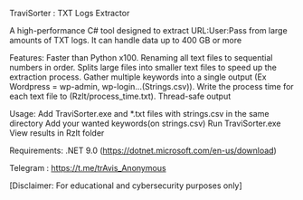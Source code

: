 TraviSorter : TXT Logs Extractor

A high-performance C# tool designed to extract URL:User:Pass from large amounts of TXT logs. It can handle data up to 400 GB or more

Features:
Faster than Python x100.
Renaming all text files to sequential numbers in order.
Splits large files into smaller text files to speed up the extraction process.
Gather multiple keywords into a single output (Ex Wordpress = wp-admin, wp-login...(Strings.csv)).
Write the process time for each text file to (Rzlt/process_time.txt).
Thread-safe output


Usage:
Add TraviSorter.exe and *.txt files  with strings.csv in the same directory
Add your wanted keywords(on strings.csv)
Run TraviSorter.exe
View results in Rzlt folder


Requirements:
.NET 9.0 (https://dotnet.microsoft.com/en-us/download)



Telegram : https://t.me/trAvis_Anonymous

[Disclaimer: For educational and cybersecurity purposes only]
